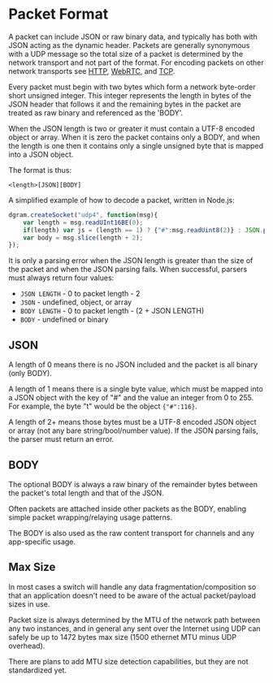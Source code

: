 # Packet Format

A packet can include JSON or raw binary data, and typically has both with JSON acting as the dynamic header.  Packets are generally synonymous with a UDP message so the total size of a packet is determined by the network transport and not part of the format. For encoding packets on other network transports see [HTTP](ext/path_http.md), [WebRTC](ext/path_webrtc.md), and [TCP](ext/path_tcp.md).

Every packet must begin with two bytes which form a network byte-order short unsigned integer. This integer represents the length in bytes of the JSON header that follows it and the remaining bytes in the packet are treated as raw binary and referenced as the 'BODY'.

When the JSON length is two or greater it must contain a UTF-8 encoded object or array.  When it is zero the packet contains only a BODY, and when the length is one then it contains only a single unsigned byte that is mapped into a JSON object.

The format is thus:

    <length>[JSON][BODY]

A simplified example of how to decode a packet, written in Node.js:

``` js
dgram.createSocket("udp4", function(msg){
    var length = msg.readUInt16BE(0);
    if(length) var js = (length == 1) ? {"#":msg.readUint8(2)} : JSON.parse(msg.toString("utf8", 2, length + 2));
    var body = msg.slice(length + 2);
});
```

It is only a parsing error when the JSON length is greater than the size of the packet and when the JSON parsing fails.  When successful, parsers must always return four values:

* `JSON LENGTH` - 0 to packet length - 2
* `JSON` - undefined, object, or array
* `BODY LENGTH` - 0 to packet length - (2 + JSON LENGTH)
* `BODY` - undefined or binary


## JSON

A length of 0 means there is no JSON included and the packet is all binary (only BODY).

A length of 1 means there is a single byte value, which must be mapped into a JSON object with the key of "#" and the value an integer from 0 to 255.  For example, the byte "t" would be the object `{"#":116}`.

A length of 2+ means those bytes must be a UTF-8 encoded JSON object or array (not any bare string/bool/number value).  If the JSON parsing fails, the parser must return an error.

## BODY

The optional BODY is always a raw binary of the remainder bytes between the packet's total length and that of the JSON. 

Often packets are attached inside other packets as the BODY, enabling simple packet wrapping/relaying usage patterns.

The BODY is also used as the raw content transport for channels and any app-specific usage.

## Max Size

In most cases a switch will handle any data fragmentation/composition so that an application doesn't need to be aware of the actual packet/payload sizes in use.

Packet size is always determined by the MTU of the network path between any two instances, and in general any sent over the Internet using UDP can safely be up to 1472 bytes max size (1500 ethernet MTU minus UDP overhead).  

There are plans to add MTU size detection capabilities, but they are not standardized yet.
